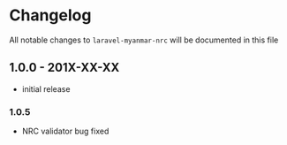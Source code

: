 # Changelog

All notable changes to `laravel-myanmar-nrc` will be documented in this file

## 1.0.0 - 201X-XX-XX

- initial release

### 1.0.5

- NRC validator bug fixed
